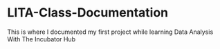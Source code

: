 # LITA-Class-Documentation
This is where I documented my first project while learning Data Analysis  With The Incubator Hub
